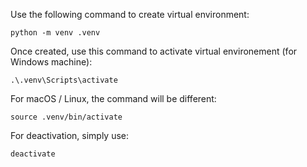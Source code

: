 Use the following command to create virtual environment:
```
python -m venv .venv
```

Once created, use this command to activate virtual environement (for Windows machine):
```
.\.venv\Scripts\activate
```

For macOS / Linux, the command will be different:
```
source .venv/bin/activate
```

For deactivation, simply use:
```
deactivate
```
